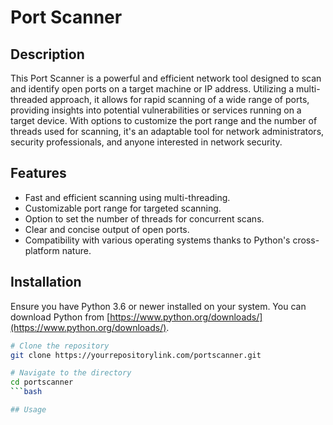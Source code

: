 # Port Scanner

## Description

This Port Scanner is a powerful and efficient network tool designed to scan and identify open ports on a target machine or IP address. Utilizing a multi-threaded approach, it allows for rapid scanning of a wide range of ports, providing insights into potential vulnerabilities or services running on a target device. With options to customize the port range and the number of threads used for scanning, it's an adaptable tool for network administrators, security professionals, and anyone interested in network security.

## Features

- Fast and efficient scanning using multi-threading.
- Customizable port range for targeted scanning.
- Option to set the number of threads for concurrent scans.
- Clear and concise output of open ports.
- Compatibility with various operating systems thanks to Python's cross-platform nature.

## Installation

Ensure you have Python 3.6 or newer installed on your system. You can download Python from [https://www.python.org/downloads/](https://www.python.org/downloads/).

```bash
# Clone the repository
git clone https://yourrepositorylink.com/portscanner.git

# Navigate to the directory
cd portscanner
```bash

## Usage


